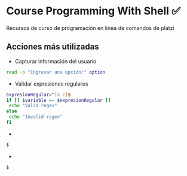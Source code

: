 # Course Programming With Shell ✅
Recursos de curso de programación en linea de comandos de platzi

## Acciones más utilizadas

- Capturar información del usuario
```bash
read -p "Ingresar una opción:" option
```

- Validar expresiones regulares

```bash
expresionRegular=^[a-z]$
if [[ $variable =~ $expresionRegular ]]
 echo "Valid regex"
else
 echo "Invalid regex"
fi

```

- 

```bash
$
```

- 
```bash
$
```

